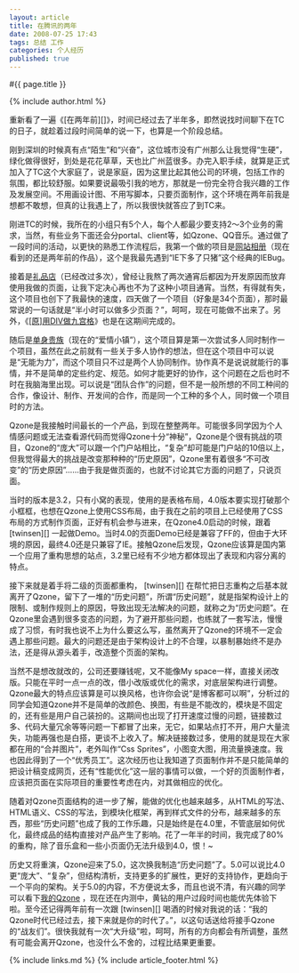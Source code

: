 ```yaml
---
layout: article
title: 在腾讯的两年
date: 2008-07-25 17:43
tags: 总结 工作
categories: 个人经历
published: true
---
```


#{{ page.title }}

{% include author.html %}

重新看了一遍《[在两年前][]》，时间已经过去了半年多，即然说找时间聊下在TC的日子，就趁着过段时间简单的说一下，也算是一个阶段总结。

刚到深圳的时候真有点“陌生”和“兴奋”，这位城市没有广州那么让我觉得“生硬”，绿化做得很好，到处是花花草草，天也比广州蓝很多。办完入职手续，就算是正式加入了TC这个大家庭了，说是家庭，因为这里比起其他公司的环境，包括工作的氛围，都比较舒服。如果要说最吸引我的地方，那就是一份完全符合我兴趣的工作及发展空间。不用画设计图、不用写脚本，只要页面制作，这个环境在两年前我是想都不敢想，但真的让我遇上了，所以我很快就答应了到TC来。

刚进TC的时候，我所在的小组只有5个人，每个人都最少要支持2～3个业务的需求，当然，有些业务下面还会分portal、client等，如Qzone、QQ音乐。通过做了一段时间的活动，以更快的熟悉工作流程后，我第一个做的项目是[网站相册](http://photo.qq.com/)（现在看到的还是两年前的作品），这个是我最先遇到“IE下多了只猪”这个经典的IEBug。

接着是[礼品店](http://gift.qq.com/)（已经改过多次），曾经让我熬了两次通宵后都因为开发原因而放弃使用我做的页面，让我下定决心再也不为了这种小项目通宵。当然，有得就有失，这个项目也创下了我最快的速度，四天做了一个项目（好象是34个页面），那时最常说的一句话就是“半小时可以做多少页面？”，呵呵，现在可能做不出来了。另外，《[[原]用DIV做九宫格](http://www.cssforest.org/blog/index.php?id=54)》也是在这期间完成的。

随后是[单身贵族](http://dating.qq.com/)（现在的“爱情小镇”），这个项目算是第一次尝试多人同时制作一个项目，虽然在此之前就有一些关于多人协作的想法，但在这个项目中可以说是“无能为力”，而这个项目只不过是两个人协同制作。协作真不是说说就能行的事情，并不是简单的定些约定、规范。如何才能更好的协作，这个问题在之后也时不时在我脑海里出现。可以说是“团队合作”的问题，但不是一般所想的不同工种间的合作，像设计、制作、开发间的合作，而是同一个工种的多个人，同时做一个项目时的方法。

Qzone是我接触时间最长的一个产品，到现在整整两年。可能很多同学因为个人情感问题或无法查看源代码而觉得Qzone十分“神秘”，Qzone是个很有挑战的项目，Qzone的“庞大”可以跟一个门户站相比，“复杂”却可能是门户站的10倍以上，但我觉得最大的挑战是改变那种种的“历史原因”，Qzone里有着很多“不可改变”的“历史原因”……由于我是做页面的，也就不讨论其它方面的问题了，只说页面。

当时的版本是3.2，只有小窝的表现，使用的是表格布局，4.0版本要实现打破那个小框框，也想在Qzone上使用CSS布局，由于我在之前的项目上已经使用了CSS布局的方式制作页面，正好有机会参与进来，在Qzone4.0启动的时候，跟着 [twinsen][] 一起做Demo。当时4.0的页面Demo已经是兼容了FF的，但由于大环境的原因，最终4.0还是只兼容了IE。接触Qzone后发现，Qzone应该算是国内第一个应用了重构思想的站点，3.2里已经有不少地方都体现出了表现和内容分离的特点。

接下来就是着手将二级的页面都重构， [twinsen][] 在帮忙把日志重构之后基本就离开了Qzone，留下了一堆的“历史问题”，所谓“历史问题”，就是指架构设计上的限制、或制作规则上的原因，导致出现无法解决的问题，就称之为“历史问题”。在Qzone里会遇到很多变态的问题，为了避开那些问题，也练就了一套写法，慢慢成了习惯，有时我也说不上为什么要这么写，虽然离开了Qzone的环境不一定会遇上那些问题。最大的问题还是由于架构设计上的不合理，以暴制暴始终不是办法，还是得从源头着手，改造整个页面的架构。

当然不是想改就改的，公司还要赚钱呢，又不能像My space一样，直接关闭改版。只能在平时一点一点的改，借小改版或优化的需求，对底层架构进行调整。Qzone最大的特点应该算是可以换风格，也许你会说“是博客都可以啊”，分析过的同学会知道Qzone并不是简单的改颜色、换图，有些是不能改的，模块是不固定的，还有些是用户自己装扮的。这期间也出现了打开速度过慢的问题，链接数过多、代码大量冗余等等问题一下都冒了出来，无它，如果站点打不开，用户大量流失，功能再强也是白搭，更谈不上收入了。解决链接数过多，使用的就是现在大家都在用的“合并图片”，老外叫作“Css Sprites”，小图变大图，用流量换速度。我也因此得到了一个“优秀员工”。这次经历也让我知道了页面制作并不是只能简单的把设计稿变成网页，还有“性能优化”这一层的事情可以做，一个好的页面制作者，应该把页面在实际项目的重要性考虑在内，对其做相应的优化。

随着对Qzone页面结构的进一步了解，能做的优化也越来越多，从HTML的写法、HTML语义、CSS的写法，到模块化框架，再到样式文件的分布，越来越多的东西，那些“历史问题”也成了我的工作乐趣，只是始终是在4.0里，不管底层如何优化，最终成品的结构直接对产品产生了影响。花了一年半的时间，我完成了80%的重构，除了音乐盒和一些小页面仍无法升级到4.0，恨！~

历史又将重演，Qzone迎来了5.0，这次换我制造“历史问题”了。5.0可以说比4.0更“庞大”、“复杂”，但结构清析，支持更多的扩展性，更好的支持协作，更趋向于一个平向的架构。关于5.0的内容，不方便说太多，而且也说不清，有兴趣的同学可以看下[我的Qzone](http://22168741.qzone.qq.com/) ，现在还在内测中，黄钻的用户过段时间也能优先体验下啦。至今还记得两年前有一次跟 [twinsen][] 喝酒的时候对我说的话：“我的Qzone时代已经过去，接下来就是你的时代了。”，以这句话送给将接手Qzone的“战友们”。很快我就有一次“大升级”啦，呵呵，所有的方向都会有所调整，虽然有可能会离开Qzone，也没什么不舍的，过程比结果更重要。

{% include links.md %}
{% include article_footer.html %}

